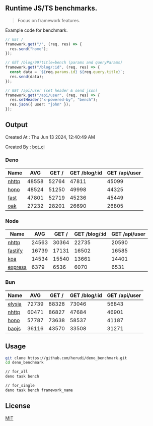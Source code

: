 ## Runtime JS/TS benchmarks.

> Focus on framework features.

Example code for benchmark.
```ts
// GET /
framework.get("/", (req, res) => {
  res.send("home");
});

// GET /blog/99?title=bench (params and queryParams)
framework.get("/blog/:id", (req, res) => {
  const data = `${req.params.id} ${req.query.title}`;
  res.send(data);
});

// GET /api/user (set header & send json)
framework.get("/api/user", (req, res) => {
  res.setHeader("x-powered-by", "bench");
  res.json({ user: "john" });
});
```

## Output
Created At : Thu Jun 13 2024, 12:40:49 AM

Created By : [bot_ci](https://github.com/herudi/deno_benchmarks/commits?author=github-actions%5Bbot%5D)


### Deno
|Name|AVG|GET /|GET /blog/:id|GET /api/user|
|----|----|----|----|----|
|[nhttp](https://github.com/nhttp/nhttp)|48558|52764|47811|45099|
|[hono](https://github.com/honojs/hono)|48524|51250|49998|44325|
|[fast](https://github.com/danteissaias/fast)|47801|52719|45236|45449|
|[oak](https://github.com/oakserver/oak)|27232|28201|26690|26805|
  


### Node
|Name|AVG|GET /|GET /blog/:id|GET /api/user|
|----|----|----|----|----|
|[nhttp](https://github.com/nhttp/nhttp)|24563|30364|22735|20590|
|[fastify](https://github.com/fastify/fastify)|16739|17131|16502|16585|
|[koa](https://github.com/koajs/koa)|14534|15540|13661|14401|
|[express](https://github.com/expressjs/express)|6379|6536|6070|6531|
  


### Bun
|Name|AVG|GET /|GET /blog/:id|GET /api/user|
|----|----|----|----|----|
|[elysia](https://github.com/elysiajs/elysia)|72739|88328|73046|56843|
|[nhttp](https://github.com/nhttp/nhttp)|60471|86827|47684|46901|
|[hono](https://github.com/honojs/hono)|57787|73638|58537|41187|
|[baojs](https://github.com/mattreid1/baojs)|36116|43570|33508|31271|
  



## Usage

```bash
git clone https://github.com/herudi/deno_benchmark.git
cd deno_benchmark

// for_all
deno task bench

// for_single
deno task bench framework_name
```

## License

[MIT](LICENSE)


